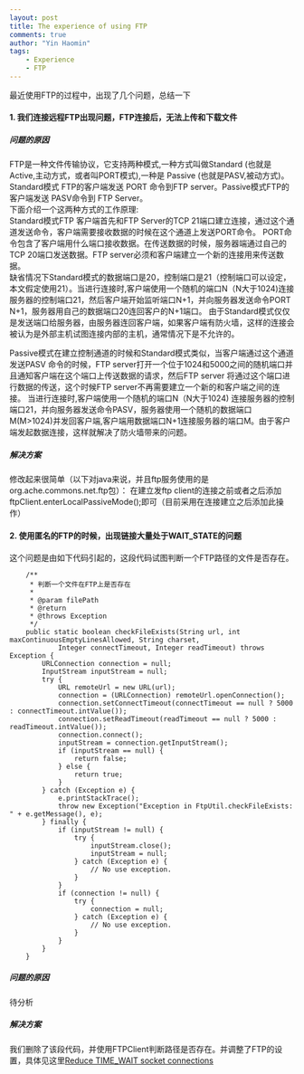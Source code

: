 ```yaml
---
layout: post
title: The experience of using FTP
comments: true
author: "Yin Haomin"
tags:
    - Experience
    - FTP
---
```


最近使用FTP的过程中，出现了几个问题，总结一下

#### 1. 我们连接远程FTP出现问题，FTP连接后，无法上传和下载文件

##### 问题的原因

FTP是一种文件传输协议，它支持两种模式,一种方式叫做Standard (也就是 Active,主动方式，或者叫PORT模式),一种是 Passive (也就是PASV,被动方式)。 Standard模式 FTP的客户端发送 PORT 命令到FTP server。Passive模式FTP的客户端发送 PASV命令到 FTP Server。  
下面介绍一个这两种方式的工作原理:   
Standard模式FTP 客户端首先和FTP Server的TCP 21端口建立连接，通过这个通道发送命令，客户端需要接收数据的时候在这个通道上发送PORT命令。 PORT命令包含了客户端用什么端口接收数据。在传送数据的时候，服务器端通过自己的TCP 20端口发送数据。FTP server必须和客户端建立一个新的连接用来传送数据。  
缺省情况下Standard模式的数据端口是20，控制端口是21（控制端口可以设定，本文假定使用21）。当进行连接时,客户端使用一个随机的端口N（N大于1024)连接服务器的控制端口21，然后客户端开始监听端口N+1，并向服务器发送命令PORT N+1，服务器用自己的数据端口20连回客户的N+1端口。
由于Standard模式仅仅是发送端口给服务器，由服务器连回客户端，如果客户端有防火墙，这样的连接会被认为是外部主机试图连接内部的主机，通常情况下是不允许的。

Passive模式在建立控制通道的时候和Standard模式类似，当客户端通过这个通道发送PASV 命令的时候，FTP server打开一个位于1024和5000之间的随机端口并且通知客户端在这个端口上传送数据的请求，然后FTP server 将通过这个端口进行数据的传送，这个时候FTP server不再需要建立一个新的和客户端之间的连接。
当进行连接时,客户端使用一个随机的端口N（N大于1024)
连接服务器的控制端口21，并向服务器发送命令PASV，服务器使用一个随机的数据端口M(M>1024)并发回客户端,客户端用数据端口N+1连接服务器的端口M。由于客户端发起数据连接，这样就解决了防火墙带来的问题。

##### 解决方案

修改起来很简单（以下对java来说，并且ftp服务使用的是org.ache.commons.net.ftp包）：
在建立发ftp client的连接之前或者之后添加ftpClient.enterLocalPassiveMode();即可（目前采用在连接建立之后添加此操作） 


#### 2. 使用匿名的FTP的时候，出现链接大量处于WAIT_STATE的问题

这个问题是由如下代码引起的，这段代码试图判断一个FTP路径的文件是否存在。

```
    /**
     * 判断一个文件在FTP上是否存在
     * 
     * @param filePath
     * @return
     * @throws Exception
     */
    public static boolean checkFileExists(String url, int maxContinuousEmptyLinesAllowed, String charset,
            Integer connectTimeout, Integer readTimeout) throws Exception {
        URLConnection connection = null;
        InputStream inputStream = null;
        try {
            URL remoteUrl = new URL(url);
            connection = (URLConnection) remoteUrl.openConnection();
            connection.setConnectTimeout(connectTimeout == null ? 5000 : connectTimeout.intValue());
            connection.setReadTimeout(readTimeout == null ? 5000 : readTimeout.intValue());
            connection.connect();
            inputStream = connection.getInputStream();
            if (inputStream == null) {
                return false;
            } else {
                return true;
            }
        } catch (Exception e) {
            e.printStackTrace();
            throw new Exception("Exception in FtpUtil.checkFileExists: " + e.getMessage(), e);
        } finally {
            if (inputStream != null) {
                try {
                    inputStream.close();
                    inputStream = null;
                } catch (Exception e) {
                    // No use exception.
                }
            }
            if (connection != null) {
                try {
                    connection = null;
                } catch (Exception e) {
                    // No use exception.
                }
            }
        }
    }
```

##### 问题的原因

待分析

##### 解决方案

我们删除了该段代码，并使用FTPClient判断路径是否存在。并调整了FTP的设置，具体见这里[Reduce TIME_WAIT socket connections](http://www.linuxbrigade.com/reduce-time_wait-socket-connections/)






